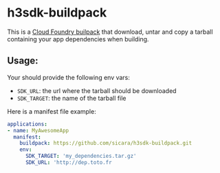 # h3sdk-buildpack

This is a [Cloud Foundry builpack](https://docs.cloudfoundry.org/buildpacks/) that download, untar and copy a tarball containing your app dependencies when building.

## Usage:

Your should provide the following env vars:

- `SDK_URL`: the url where the tarball should be downloaded
- `SDK_TARGET`: the name of the tarball file

Here is a manifest file example:

```yaml
applications:
- name: MyAwesomeApp
  manifest:
    buildpack: https://github.com/sicara/h3sdk-buildpack.git
    env:
      SDK_TARGET: 'my_dependencies.tar.gz'
      SDK_URL: 'http://dep.toto.fr
```
